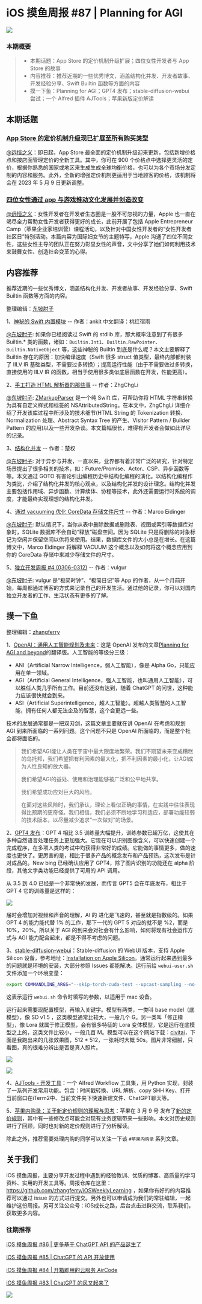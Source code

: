# iOS 摸鱼周报 #87 | Planning for AGI

![](https://cdn.zhangferry.com/Images/moyu_weekly_cover.jpeg)

### 本期概要

> * 本期话题：App Store 的定价机制升级扩展；四位女性开发者与 App Store 的故事
> * 内容推荐：推荐近期的一些优秀博文，涵盖结构化并发、开发者故事、开发经验分享、Swift Builtin 函数等方面的内容
> * 摸一下鱼：Planning for AGI；GPT4 发布；stable-diffusion-webui 尝试；一个 Alfred 插件 AJTools；苹果新版定价解读

## 本期话题

### [App Store 的定价机制升级现已扩展至所有购买类型](https://developer.apple.com/cn/news/?id=dbrszv62 "App Store 的定价机制升级现已扩展至所有购买类型")

[@远恒之义](https://github.com/eternaljust)：即日起，App Store 最全面的定价机制升级迎来更新，包括新增价格点和按店面管理定价的全新工具。其中，你可在 900 个价格点中选择更灵活的定价，根据你熟悉的国家或地区来生成生成全球均衡价格，也可以为各个市场分发定制的内容和服务。此外，全新的增强定价机制更适用于当地顾客的价格，该机制将会在 2023 年 5 月 9 日更新调整。

### [四位女性通过 app 与游戏推动文化发展并创造改变](https://www.apple.com.cn/newsroom/2023/03/meet-four-women-using-apps-and-games-to-drive-culture-and-create-change/ "四位女性通过 app 与游戏推动文化发展并创造改变")

[@远恒之义](https://github.com/eternaljust)：女性开发者在开发者生态圈是一股不可忽视的力量，Apple 也一直在竭尽全力帮助女性开发者获得更好的成长，此前开展了包括 Apple Entrepreneur Camp（苹果企业家培训营）课程活动，以及针对中国女性开发者的“女性开发者社区日”特别活动。本篇内容为国际妇女节的主题特写，Apple 沟通了四位不同女性，这些女性主导的团队正在努力彰显女性的声音，文中分享了她们如何利用技术来鼓舞女性、创造社会变革的心得。


## 内容推荐

推荐近期的一些优秀博文，涵盖结构化并发、开发者故事、开发经验分享、Swift Builtin 函数等方面的内容。

整理编辑：[东坡肘子](https://www.fatbobman.com/)

1、[神秘的 Swift 内置模块](https://juejin.cn/post/7208534700223250487 "神秘的 Swift 内置模块") -- 作者：ankit 中文翻译：桃红宿雨

[@东坡肘子](https://www.fatbobman.com/): 如果你已经阅读过 Swift 的 stdlib 库，那大概率注意到了有很多 Builtin.* 类的函数，诸如：`Builtin.Int1`、`Builtin.RawPointer`、`Builtin.NativeObject` 等，这些神秘的 Builtin 到底是什么呢？本文主要解释了 Builtin 存在的原因：加快编译速度（Swift 很多 struct 值类型，最终内部都封装了 IILV IR 基础类型，不需要过多转换）；提高运行性能（由于不需要做过多转换，直接使用的 IILV IR 的函数，相当于使用很多类似底层函数在开发，性能更高）。

2、[手工打造 HTML 解析器的那些事](https://zhgchg.li/posts/2724f02f6e7/ "手工打造 HTML 解析器的那些事") -- 作者：ZhgChgLi

[@东坡肘子](https://www.fatbobman.com/): [ZMarkupParser](https://github.com/ZhgChgLi/ZMarkupParser) 是一个纯 Swift 库，可帮助你将 HTML 字符串转换为具有自定义样式和标签的 NSAttributedString。在本文中，ZhgChgLi 详细介绍了开发该库过程中所涉及的技术细节(HTML String 的 Tokenization 转换、Normalization 处理、Abstract Syntax Tree 的产生、Visitor Pattern / Builder Pattern 的应用)以及一些开发杂谈。本文篇幅很长，难得有开发者会做如此详尽的记录。

3、[结构化并发](http://chuquan.me/2023/03/11/structured-concurrency/ "结构化并发") -- 作者：楚权

[@东坡肘子](https://www.fatbobman.com/): 对于异步与并发，一直以来，业界都有着非常广泛的研究，针对特定场景提出了很多相关的技术，如：Future/Promise、Actor、CSP、异步函数等等。本文通过 GOTO 有害论引出编程历史中结构化编程的演化。以结构化编程作为类比，介绍了结构化并发的核心观点，以及结构化并发的设计理念。结构化并发主要包括作用域、异步函数、计算续体、协程等技术，此外还需要运行时系统的调度，才能最终实现理想的结构化并发。

4、[通过 vacuuming 优化 CoreData 存储文件尺寸](https://blog.eidinger.info/keep-your-coredata-store-small-by-vacuuming "通过 vacuuming 优化 CoreData 存储文件尺寸") -- 作者：Marco Eidinger

[@东坡肘子](https://www.fatbobman.com/): 默认情况下，当你从表中删除数据或删除表、视图或索引等数据库对象时，SQLite 数据库不会自动“释放”磁盘空间。因为 SQLite 只是将删除的对象标记为空闲并保留空间以供将来使用。结果，数据库文件的大小总是在增长。在这篇博文中，Marco Eidinger 将解释 VACUUM 这个概念以及如何将这个概念应用到你的 CoreData 存储中来减少存储文件的尺寸。

5、[独立开发周报 #4 (0306-0312)](https://mp.weixin.qq.com/s/cEieMaUxSxDAZq0Cm_gwEQ) -- 作者：vulgur

[@东坡肘子](https://www.fatbobman.com/):  vulgur 是“极简时钟”、“极简日记”等 App 的作者，从一个月前开始，每周都通过博客的方式来记录自己的开发生活。通过他的记录，你可以对国内独立开发者的工作、生活状态有更多的了解。

## 摸一下鱼

整理编辑：[zhangferry](https://zhangferry.com)

1、[OpenAI：通用人工智能规划及未来](https://mp.weixin.qq.com/s/Ku97-qx0EGnV9NVU20LyAA)：这是 OpenAI 发布的文章[Planning for AGI and beyond](https://openai.com/blog/planning-for-agi-and-beyond "Planning for AGI and beyond")的翻译版。人工智能的等级分三级：

* ANI（Artificial Narrow Intelligence，弱人工智能），像是 Alpha Go，只能应用在单一领域。
* AGI（Artificial General Intelligence，强人工智能，也叫通用人工智能），可以胜任人类几乎所有工作。目前还没有达到，随着 ChatGPT 的问世，这种能力应该很快就会到来。
* ASI（Artificial Superintelligence，超人工智能）。超越人类智慧的人工智能，拥有任何人都无法企及的智慧，这个会更远一些。

技术的发展通常都是一把双刃剑，这篇文章主要就在讲 OpenAI 在考虑和规划 AGI 到来所面临的一系列问题。这个问题不只是 OpenAI 所面临的，而是整个社会都将面临的。

> 我们希望AGI能让人类在宇宙中最大限度地繁荣。我们不期望未来变成糟糕的乌托邦，我们希望把有利因素的最大化，把不利因素的最小化，让AGI成为人性良知的放大器。
>
> 我们希望AGI的益处、使用和治理能够被广泛和公平地共享。
>
> 我们希望成功应对巨大的风险。
>
> 在面对这些风险时，我们承认，理论上看似正确的事情，在实践中往往表现得比预期的更奇怪。我们相信，我们必须不断地学习和适应，部署功能较弱的技术版本，以尽量减少追求“一次做对”的场景。

2、[GPT4 发布](https://openai.com/research/gpt-4 "GPT4 发布")：GPT 4 相比 3.5 训练量大幅提升，训练参数已超万亿，这使其在多种自然语言处理任务上更加强大。它现在可以识别图像含义，可以快速创建一个完成程序，在多项人类的考试中均获得非常好的成绩。它能做的事情更多，做的速度也更快了。更厉害的是，相比于很多产品的概念发布和产品预热，这次发布是针对成品的。New bing 已经确认应用了 GPT4，除了图片识别的功能还在 alpha 阶段，其他文字类功能已经提供了可用的 API 调用。

从 3.5 到 4.0 已经是一个非常快的发展，而传言 GPT5 会在年底发布，相比于 GPT 4 它的训练量是这样的：

![](https://cdn.zhangferry.com/Images/202303152247544.png)

届时会增加对视频和声音的理解，AI 的 进化是飞速的，甚至就是指数级的。如果 GPT 4 的能力能代替 1% 的工作，那下一代的 GPT 5 对应的就不是 %2，而是10%，20%。所以关于 AGI 的到来会对社会有什么影响，如何将现有社会运作方式与 AGI 能力配合起来，都是不得不考虑的问题。

3、[stable-diffusion-webui](https://github.com/AUTOMATIC1111/stable-diffusion-webui "stable-diffusion-webui")：Stable-diffusion 的 WebUI 版本，支持 Apple Silicon 设备，参考地址：[Installation on Apple Silicon](https://github.com/AUTOMATIC1111/stable-diffusion-webui/wiki/Installation-on-Apple-Silicon "Installation on Apple Silicon")。通常运行起来遇到最多的问题就是环境的安装，大部分参照 Issues 都能解决。运行前给 `webui-user.sh`文件添加一个环境变量：

```bash
export COMMANDLINE_ARGS="--skip-torch-cuda-test --upcast-sampling --no-half-vae --use-cpu interrogate --xformers --disable-nan-check"
```

这表示运行 `webui.sh` 命令时填写的参数，以适用于 mac 设备。

运行起来需要现配置模型，再输入关键字。模型有两类，一类叫 base model（底模型），像 SD v1.5 ，这类模型通常比较大，一般几个 G。另一类叫「修正模型」，像 Lora 就属于修正模型，会有很多特征的 Lora 变体模型，它是运行在底模型之上的，这类文件比较小，一般几百 M。模型可以在这个网站下载：[civitai](https://civitai.com/ "civitai")，下面是我跑出来的几张效果图，512 * 512，一张耗时大概 50s。图片非常细腻，只看图，真的很难分辨出是否是真人照片。

![](https://cdn.zhangferry.com/Images/00003-1295391836.png)

![](https://cdn.zhangferry.com/Images/00007-3265905480.png)

4、[AJTools - 开发工具](https://github.com/kaqijiang/AJTools-AlfredWorkflowa "AJTools - 开发工具")：一个 Alfred Workflow 工具集，用 Python 实现，封装了一系列开发常用功能。包含：时间戳转换、URL 解析、copy SHH Key、打开当前窗口在iTerm2中、当前文件夹下快速新建文件、ChatGPT聊天等。

5、[苹果内购录：关于新定价规则的理解与思考](https://mp.weixin.qq.com/s/ZQlBFHuRoDYmYpMfgnsp2Q)：苹果在 3 月 9 号 发布了[新的定价规则](https://developer.apple.com/cn/news/?id=dbrszv62 "Apple 新的定价规则")，其中有一些修改点可能会对现有业务逻辑带来一些影响。本文对历史规则进行了回顾，同时也对新的定价规则进行了分析解读。

除此之外，推荐需要处理内购的同学可以关注一下该 `#苹果内购录` 系列文章。


## 关于我们

iOS 摸鱼周报，主要分享开发过程中遇到的经验教训、优质的博客、高质量的学习资料、实用的开发工具等。周报仓库在这里：https://github.com/zhangferry/iOSWeeklyLearning ，如果你有好的的内容推荐可以通过 issue 的方式进行提交。另外也可以申请成为我们的常驻编辑，一起维护这份周报。另可关注公众号：iOS成长之路，后台点击进群交流，联系我们，获取更多内容。

### 往期推荐

[iOS 摸鱼周报 #86 | 更多基于 ChatGPT API 的产品诞生了](https://mp.weixin.qq.com/s/y1_V0WKfdwsUL2WjP2zPyA)

[iOS 摸鱼周报 #85 | ChatGPT 的 API 开放使用](https://mp.weixin.qq.com/s/Hhb7ZCDDqEcpIRTlUKiGTQ)

[iOS 摸鱼周报 #84 | 开箱即用的云服务 AirCode](https://mp.weixin.qq.com/s/fKutqWAHfzkbbFgYCvPfIA)

[iOS 摸鱼周报 #83 | ChatGPT 的风又起来了](https://mp.weixin.qq.com/s/Ty95hGBIevHaJQ5TU774aQ)

![](https://cdn.zhangferry.com/Images/WechatIMG384.jpeg)
